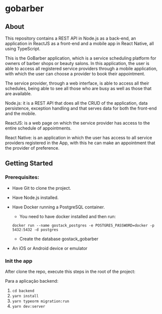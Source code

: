 # gobarber

## About
This repository contains a REST API in Node.js as a back-end, an application in ReactJS as a front-end and a mobile app in React Native, all using TypeScript.

This is the GoBarber application, which is a service scheduling platform for owners of barber shops or beauty salons. In this application, the user is able to access all registered service providers through a mobile application, with which the user can choose a provider to book their appointment.

The service provider, through a web interface, is able to access all their schedules, being able to see all those who are busy as well as those that are available.

Node.js: it is a REST API that does all the CRUD of the application, data persistence, exception handling and that serves data for both the front-end and the mobile.

ReactJS: is a web page on which the service provider has access to the entire schedule of appointments.

React Native: is an application in which the user has access to all service providers registered in the App, with this he can make an appointment that the provider of preference.

## Getting Started

### Prerequisites:
- Have Git to clone the project.
- Have Node.js installed.
- Have Docker running a PostgreSQL container.
  - You need to have docker installed and then run: 
  
  `docker run --name gostack_postgres -e POSTGRES_PASSWORD=docker -p 5432:5432 -d postgres`
  - Create the database gostack_gobarber
- An iOS or Android device or emulator

### Init the app
After clone the repo, execute this steps in the root of the project:

Para a aplicação backend:
  1. `cd backend`
  1. `yarn install`
  2. `yarn typeorm migration:run`
  3. `yarn dev:server`